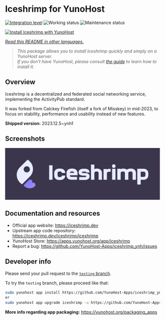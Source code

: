 <!--
N.B.: This README was automatically generated by <https://github.com/YunoHost/apps/tree/master/tools/readme_generator>
It shall NOT be edited by hand.
-->

# Iceshrimp for YunoHost

[![Integration level](https://dash.yunohost.org/integration/iceshrimp.svg)](https://dash.yunohost.org/appci/app/iceshrimp) ![Working status](https://ci-apps.yunohost.org/ci/badges/iceshrimp.status.svg) ![Maintenance status](https://ci-apps.yunohost.org/ci/badges/iceshrimp.maintain.svg)

[![Install Iceshrimp with YunoHost](https://install-app.yunohost.org/install-with-yunohost.svg)](https://install-app.yunohost.org/?app=iceshrimp)

*[Read this README in other languages.](./ALL_README.md)*

> *This package allows you to install Iceshrimp quickly and simply on a YunoHost server.*  
> *If you don't have YunoHost, please consult [the guide](https://yunohost.org/install) to learn how to install it.*

## Overview

Iceshrimp is a decentralized and federated social networking service, implementing the ActivityPub standard.

It was forked from Calckey Firefish (itself a fork of Misskey) in mid-2023, to focus on stability, performance and usability instead of new features.

**Shipped version:** 2023.12.5~ynh1

## Screenshots

![Screenshot of Iceshrimp](./doc/screenshots/example.jpg)

## Documentation and resources

- Official app website: <https://iceshrimp.dev>
- Upstream app code repository: <https://iceshrimp.dev/iceshrimp/iceshrimp>
- YunoHost Store: <https://apps.yunohost.org/app/iceshrimp>
- Report a bug: <https://github.com/YunoHost-Apps/iceshrimp_ynh/issues>

## Developer info

Please send your pull request to the [`testing` branch](https://github.com/YunoHost-Apps/iceshrimp_ynh/tree/testing).

To try the `testing` branch, please proceed like that:

```bash
sudo yunohost app install https://github.com/YunoHost-Apps/iceshrimp_ynh/tree/testing --debug
or
sudo yunohost app upgrade iceshrimp -u https://github.com/YunoHost-Apps/iceshrimp_ynh/tree/testing --debug
```

**More info regarding app packaging:** <https://yunohost.org/packaging_apps>
